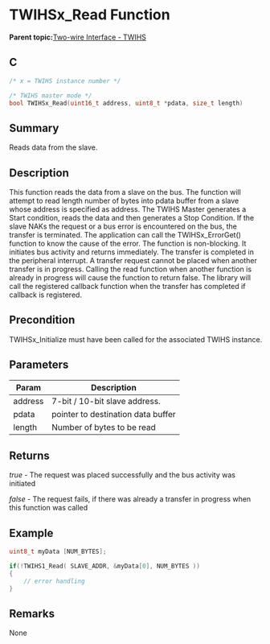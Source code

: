 # TWIHSx\_Read Function

**Parent topic:**[Two-wire Interface - TWIHS](GUID-C8012FE8-F7B4-4CE6-84B4-61EAAFAB03B0.md)

## C

```c
/* x = TWIHS instance number */

/* TWIHS master mode */
bool TWIHSx_Read(uint16_t address, uint8_t *pdata, size_t length)
```

## Summary

Reads data from the slave.

## Description

This function reads the data from a slave on the bus. The function will attempt to read length number of bytes into pdata buffer from a slave whose address is specified as address. The TWIHS Master generates a Start condition, reads the data and then generates a Stop Condition. If the slave NAKs the request or a bus error is encountered on the bus, the transfer is terminated. The application can call the TWIHSx\_ErrorGet\(\) function to know the cause of the error. The function is non-blocking. It initiates bus activity and returns immediately. The transfer is completed in the peripheral interrupt. A transfer request cannot be placed when another transfer is in progress. Calling the read function when another function is already in progress will cause the function to return false. The library will call the registered callback function when the transfer has completed if callback is registered.

## Precondition

TWIHSx\_Initialize must have been called for the associated TWIHS instance.

## Parameters

|Param|Description|
|-----|-----------|
|address|7-bit / 10-bit slave address.|
|pdata|pointer to destination data buffer|
|length|Number of bytes to be read|

## Returns

*true* - The request was placed successfully and the bus activity was initiated

*false* - The request fails, if there was already a transfer in progress when this function was called

## Example

```c
uint8_t myData [NUM_BYTES];

if(!TWIHS1_Read( SLAVE_ADDR, &myData[0], NUM_BYTES ))
{
    // error handling
}
```

## Remarks

None


